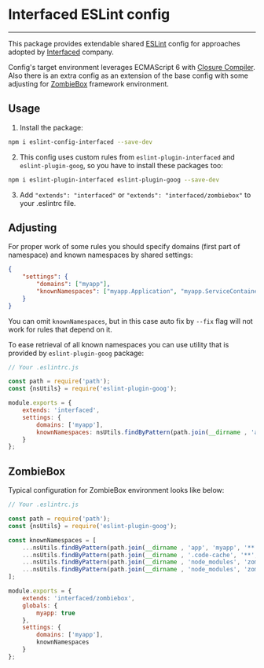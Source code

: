 # Interfaced ESLint config

***

This package provides extendable shared [ESLint](https://eslint.org) config for approaches adopted by [Interfaced](https://interfaced.tv/) company.

Config's target environment leverages ECMAScript 6 with [Closure Compiler](https://developers.google.com/closure/compiler).
Also there is an extra config as an extension of the base config with some adjusting for [ZombieBox](https://zombiebox.tv) framework environment.

## Usage

1) Install the package:

```sh
npm i eslint-config-interfaced --save-dev
```

2) This config uses custom rules from `eslint-plugin-interfaced` and `eslint-plugin-goog`, so you have to install these packages too:

```sh
npm i eslint-plugin-interfaced eslint-plugin-goog --save-dev
```

3) Add `"extends": "interfaced"` or `"extends": "interfaced/zombiebox"` to your .eslintrc file.

## Adjusting

For proper work of some rules you should specify domains (first part of namespace) and known namespaces by shared settings:

```json
{
	"settings": {
		"domains": ["myapp"],
		"knownNamespaces": ["myapp.Application", "myapp.ServiceContainer"]
	}
}
```

You can omit `knownNamespaces`, but in this case auto fix by `--fix` flag will not work for rules that depend on it.

To ease retrieval of all known namespaces you can use utility that is provided by `eslint-plugin-goog` package:

```javascript
// Your .eslintrc.js

const path = require('path');
const {nsUtils} = require('eslint-plugin-goog');

module.exports = {
	extends: 'interfaced',
	settings: {
		domains: ['myapp'],
		knownNamespaces: nsUtils.findByPattern(path.join(__dirname , 'app', 'myapp'))
	}
};
```

## ZombieBox

Typical configuration for ZombieBox environment looks like below:

```javascript
// Your .eslintrc.js

const path = require('path');
const {nsUtils} = require('eslint-plugin-goog');

const knownNamespaces = [
	...nsUtils.findByPattern(path.join(__dirname , 'app', 'myapp', '**', '*.js')),
	...nsUtils.findByPattern(path.join(__dirname , '.code-cache', '**', '*.js')),
	...nsUtils.findByPattern(path.join(__dirname , 'node_modules', 'zombiebox', '**', '*.js')),
	...nsUtils.findByPattern(path.join(__dirname , 'node_modules', 'zombiebox-*', 'lib', '**', '*.js'))
];

module.exports = {
	extends: 'interfaced/zombiebox',
	globals: {
		myapp: true
	},
	settings: {
		domains: ['myapp'],
		knownNamespaces
	}
};
```
